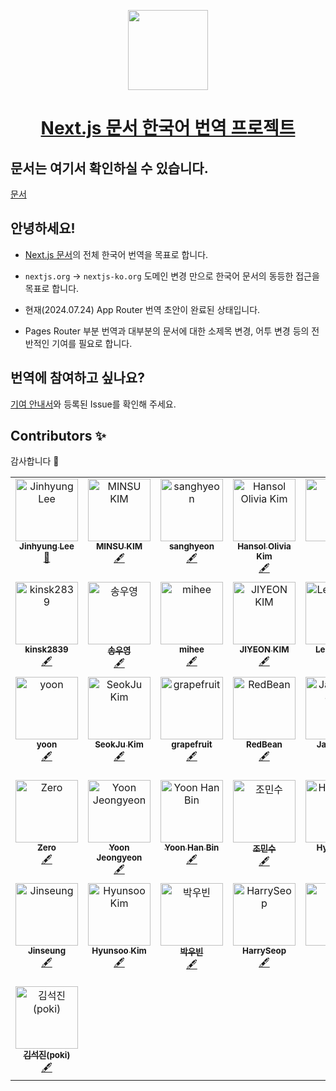 <p align="center">
  <a href="https://nextjs.org">
    <picture>
      <source media="(prefers-color-scheme: dark)" srcset="https://assets.vercel.com/image/upload/v1662130559/nextjs/Icon_dark_background.png">
      <img src="https://assets.vercel.com/image/upload/v1662130559/nextjs/Icon_light_background.png" height="128">
    </picture>
    <h1 align="center">Next.js 문서 한국어 번역 프로젝트</h1>
  </a>
</p>

## 문서는 여기서 확인하실 수 있습니다.

[문서](https://nextjs-ko.org)

## 안녕하세요!

- [Next.js 문서](https://nextjs.org/docs)의 전체 한국어 번역을 목표로 합니다.
- `nextjs.org` -> `nextjs-ko.org` 도메인 변경 만으로 한국어 문서의 동등한 접근을 목표로 합니다.

- 현재(2024.07.24) App Router 번역 초안이 완료된 상태입니다.
- Pages Router 부분 번역과 대부분의 문서에 대한 소제목 변경, 어투 변경 등의 전반적인 기여를 필요로 합니다.

## 번역에 참여하고 싶나요?

[기여 안내서](https://github.com/luciancah/nextjs-ko/blob/main/CONTRIBUTING.MD)와 등록된 Issue를 확인해 주세요.

## Contributors ✨

감사합니다 🥰

<!-- ALL-CONTRIBUTORS-LIST:START - Do not remove or modify this section -->
<!-- prettier-ignore-start -->
<!-- markdownlint-disable -->
<table>
<tbody>
    <tr>
        <td align="center" valign="top" width="14.28%"><a href="https://blog.luciancah.com"><img src="https://avatars.githubusercontent.com/u/8311335?v=4?s=100" width="100px;" alt="Jinhyung Lee"/><br /><sub><b>Jinhyung Lee</b></sub></a><br /><a href="https://github.com/luciancah/nextjs-ko/commits?author=luciancah" title="Documentation">📖</a></td>
        <td align="center" valign="top" width="14.28%"><a href="https://github.com/kmsu44"><img src="https://avatars.githubusercontent.com/u/45655623?v=4?s=100" width="100px;" alt="MINSU KIM"/><br /><sub><b>MINSU KIM</b></sub></a><br /><a href="#content-kmsu44" title="Content">🖋</a></td>
        <td align="center" valign="top" width="14.28%"><a href="https://github.com/4anghyeon"><img src="https://avatars.githubusercontent.com/u/64076628?v=4?s=100" width="100px;" alt="sanghyeon"/><br /><sub><b>sanghyeon</b></sub></a><br /><a href="#content-4anghyeon" title="Content">🖋</a></td>
        <td align="center" valign="top" width="14.28%"><a href="http://www.hansololiviakim.com"><img src="https://avatars.githubusercontent.com/u/84097192?v=4?s=100" width="100px;" alt="Hansol Olivia Kim"/><br /><sub><b>Hansol Olivia Kim</b></sub></a><br /><a href="#content-hansololiviakim" title="Content">🖋</a></td>
        <td align="center" valign="top" width="14.28%"><a href="https://github.com/gkfyr"><img src="https://avatars.githubusercontent.com/u/104775567?v=4?s=100" width="100px;" alt="gkfyr"/><br /><sub><b>gkfyr</b></sub></a><br /><a href="#content-gkfyr" title="Content">🖋</a></td>
        <td align="center" valign="top" width="14.28%"><a href="https://github.com/Hongheesun"><img src="https://avatars.githubusercontent.com/u/91399033?v=4?s=100" width="100px;" alt="Heesun"/><br /><sub><b>Heesun</b></sub></a><br /><a href="#content-Hongheesun" title="Content">🖋</a></td>
        <td align="center" valign="top" width="14.28%"><a href="https://enjoydev.life"><img src="https://avatars.githubusercontent.com/u/55135881?v=4?s=100" width="100px;" alt="Suhyeon Park"/><br /><sub><b>Suhyeon Park</b></sub></a><br /><a href="#content-pySoo" title="Content">🖋</a></td>
    </tr>
    <tr>
        <td align="center" valign="top" width="14.28%"><a href="https://velog.io/@kinsk2839/posts"><img src="https://avatars.githubusercontent.com/u/96980857?v=4?s=100" width="100px;" alt="kinsk2839"/><br /><sub><b>kinsk2839</b></sub></a><br /><a href="#content-aken-you" title="Content">🖋</a></td>
        <td align="center" valign="top" width="14.28%"><a href="https://velog.io/@soy0830"><img src="https://avatars.githubusercontent.com/u/62867581?v=4?s=100" width="100px;" alt="송우영"/><br /><sub><b>송우영</b></sub></a><br /><a href="#content-f0rever0" title="Content">🖋</a></td>
        <td align="center" valign="top" width="14.28%"><a href="https://github.com/imdaxsz"><img src="https://avatars.githubusercontent.com/u/80813703?v=4?s=100" width="100px;" alt="mihee"/><br /><sub><b>mihee</b></sub></a><br /><a href="#content-imdaxsz" title="Content">🖋</a></td>
        <td align="center" valign="top" width="14.28%"><a href="https://github.com/jiyeon2536"><img src="https://avatars.githubusercontent.com/u/125720796?v=4?s=100" width="100px;" alt="JIYEON KIM"/><br /><sub><b>JIYEON KIM</b></sub></a><br /><a href="#content-jiyeon2536" title="Content">🖋</a></td>
        <td align="center" valign="top" width="14.28%"><a href="https://dev-daejlee.tistory.com/"><img src="https://avatars.githubusercontent.com/u/94844819?v=4?s=100" width="100px;" alt="Lee Daejin"/><br /><sub><b>Lee Daejin</b></sub></a><br /><a href="#content-daejlee" title="Content">🖋</a></td>
        <td align="center" valign="top" width="14.28%"><a href="https://velog.io/@sinjuk1"><img src="https://avatars.githubusercontent.com/u/66900221?v=4?s=100" width="100px;" alt="신종욱"/><br /><sub><b>신종욱</b></sub></a><br /><a href="#content-dlsxjzld" title="Content">🖋</a></td>
        <td align="center" valign="top" width="14.28%"><a href="https://hotjae.com"><img src="https://avatars.githubusercontent.com/u/41367134?v=4?s=100" width="100px;" alt="김학재"/><br /><sub><b>김학재</b></sub></a><br /><a href="#content-gouz7514" title="Content">🖋</a></td>
    </tr>
    <tr>
        <td align="center" valign="top" width="14.28%"><a href="https://github.com/yoonncho"><img src="https://avatars.githubusercontent.com/u/49135797?v=4?s=100" width="100px;" alt="yoon"/><br /><sub><b>yoon</b></sub></a><br /><a href="#content-yoonncho" title="Content">🖋</a></td>
        <td align="center" valign="top" width="14.28%"><a href="https://shqpdltm.tistory.com/"><img src="https://avatars.githubusercontent.com/u/90549862?v=4?s=100" width="100px;" alt="SeokJu Kim"/><br /><sub><b>SeokJu Kim</b></sub></a><br /><a href="#content-SoJuSo" title="Content">🖋</a></td>
        <td align="center" valign="top" width="14.28%"><a href="https://github.com/grapefruit13"><img src="https://avatars.githubusercontent.com/u/92169354?v=4?s=100" width="100px;" alt="grapefruit"/><br /><sub><b>grapefruit</b></sub></a><br /><a href="#content-grapefruit13" title="Content">🖋</a></td>
        <td align="center" valign="top" width="14.28%"><a href="https://github.com/RedBe-an"><img src="https://avatars.githubusercontent.com/u/161127101?v=4?s=100" width="100px;" alt="RedBean"/><br /><sub><b>RedBean</b></sub></a><br /><a href="#content-RedBe-an" title="Content">🖋</a></td>
        <td align="center" valign="top" width="14.28%"><a href="https://velog.io/@therealjamesjung"><img src="https://avatars.githubusercontent.com/u/39877377?v=4?s=100" width="100px;" alt="Jaekyung Jung"/><br /><sub><b>Jaekyung Jung</b></sub></a><br /><a href="#content-therealjamesjung" title="Content">🖋</a></td>
        <td align="center" valign="top" width="14.28%"><a href="https://github.com/ironAiken2"><img src="https://avatars.githubusercontent.com/u/51399982?v=4?s=100" width="100px;" alt="SungChul Hong"/><br /><sub><b>SungChul Hong</b></sub></a><br /><a href="#content-ironAiken2" title="Content">🖋</a></td>
        <td align="center" valign="top" width="14.28%"><a href="https://linktr.ee/miraexhoi"><img src="https://avatars.githubusercontent.com/u/109408165?v=4?s=100" width="100px;" alt="최미래"/><br /><sub><b>최미래</b></sub></a><br /><a href="#content-miraexhoi" title="Content">🖋</a></td>
    </tr>
    <tr>
        <td align="center" valign="top" width="14.28%"><a href="https://velog.io/@jihyeong00"><img src="https://avatars.githubusercontent.com/u/115636461?v=4?s=100" width="100px;" alt="Zero"/><br /><sub><b>Zero</b></sub></a><br /><a href="#content-Zero-1016" title="Content">🖋</a></td>
        <td align="center" valign="top" width="14.28%"><a href="https://github.com/yoouyeon"><img src="https://avatars.githubusercontent.com/u/57761286?v=4?s=100" width="100px;" alt="Yoon Jeongyeon"/><br /><sub><b>Yoon Jeongyeon</b></sub></a><br /><a href="#content-yoouyeon" title="Content">🖋</a></td>
        <td align="center" valign="top" width="14.28%"><a href="https://github.com/kor-bim"><img src="https://avatars.githubusercontent.com/u/69673803?v=4?s=100" width="100px;" alt="Yoon Han Bin"/><br /><sub><b>Yoon Han Bin</b></sub></a><br /><a href="#content-kor-bim" title="Content">🖋</a></td>
        <td align="center" valign="top" width="14.28%"><a href="https://github.com/WaterMinCho"><img src="https://avatars.githubusercontent.com/u/74204327?v=4?s=100" width="100px;" alt="조민수"/><br /><sub><b>조민수</b></sub></a><br /><a href="#content-WaterMinCho" title="Content">🖋</a></td>
        <td align="center" valign="top" width="14.28%"><a href="https://github.com/jinlee0310"><img src="https://avatars.githubusercontent.com/u/177381010?v=4?s=100" width="100px;" alt="HyojinLee"/><br /><sub><b>HyojinLee</b></sub></a><br /><a href="#content-jinlee0310" title="Content">🖋</a></td>
        <td align="center" valign="top" width="14.28%"><a href="https://velog.io/@davin"><img src="https://avatars.githubusercontent.com/u/67614188?v=4?s=100" width="100px;" alt="vinnie"/><br /><sub><b>vinnie</b></sub></a><br /><a href="#content-davindev" title="Content">🖋</a></td>
        <td align="center" valign="top" width="14.28%"><a href="http://hyunmyungjanelee.github.io/blog"><img src="https://avatars.githubusercontent.com/u/28864029?v=4?s=100" width="100px;" alt="Arin"/><br /><sub><b>Arin</b></sub></a><br /><a href="#content-hyunmyungJaneLee" title="Content">🖋</a></td>
    </tr>
    <tr>
        <td align="center" valign="top" width="14.28%"><a href="https://litt.ly/jinseung_"><img src="https://avatars.githubusercontent.com/u/127307160?v=4?s=100" width="100px;" alt="Jinseung"/><br /><sub><b>Jinseung</b></sub></a><br /><a href="#content-wlstmd" title="Content">🖋</a></td>
        <td align="center" valign="top" width="14.28%"><a href="https://velog.io/@mini-boo/posts"><img src="https://avatars.githubusercontent.com/u/81962257?v=4?s=100" width="100px;" alt="Hyunsoo Kim"/><br /><sub><b>Hyunsoo Kim</b></sub></a><br /><a href="#content-mini-boo" title="Content">🖋</a></td>
        <td align="center" valign="top" width="14.28%"><a href="https://parkubin.notion.site/a71d9b12489e4a93ab2d7c51b9b1e00b"><img src="https://avatars.githubusercontent.com/u/102154880?v=4?s=100" width="100px;" alt="박우빈"/><br /><sub><b>박우빈</b></sub></a><br /><a href="#content-Ubinquitous" title="Content">🖋</a></td>
        <td align="center" valign="top" width="14.28%"><a href="https://github.com/HarrySeop"><img src="https://avatars.githubusercontent.com/u/141125424?v=4" width="100px;" alt="HarrySeop"/><br /><sub><b>HarrySeop</b></sub></a><br /><a href="#content-HarrySeop" title="Content">🖋</a></td>
        <td align="center" valign="top" width="14.28%"><a href="https://velog.io/@lionleeee"><img src="https://avatars.githubusercontent.com/u/51181222?v=4" width="100px;" alt="정훈"/><br /><sub><b>정훈</b></sub></a><br /><a href="#content-lionleeee" title="Content">🖋</a></td>
        <td align="center" valign="top" width="14.28%"><a href="https://sangseophwang.tistory.com/"><img src="https://avatars.githubusercontent.com/u/79933417?v=4" width="100px;" alt="SangSeop Hwang"/><br /><sub><b>SangSeop Hwang</b></sub></a><br /><a href="#content-sangseophwang" title="Content">🖋</a></td>
        <td align="center" valign="top" width="14.28%"><a href="https://github.com/blueline1984"><img src="https://avatars.githubusercontent.com/u/97525377?v=4" width="100px;" alt="White"/><br /><sub><b>White</b></sub></a><br /><a href="#content-blueline1984" title="Content">🖋</a></td>
    </tr>
    <tr>
        <td align="center" valign="top" width="14.28%"><a href="https://blog.seokkamoni.me"><img src="https://avatars.githubusercontent.com/u/102217654?v=4" width="100px;" alt="김석진(poki)"/><br /><sub><b>김석진(poki)</b></sub></a><br /><a href="#content-seokkamoni" title="Content">🖋</a></td>
    </tr>
</tbody>
</table>

<!-- markdownlint-restore -->
<!-- prettier-ignore-end -->

<!-- ALL-CONTRIBUTORS-LIST:END -->

